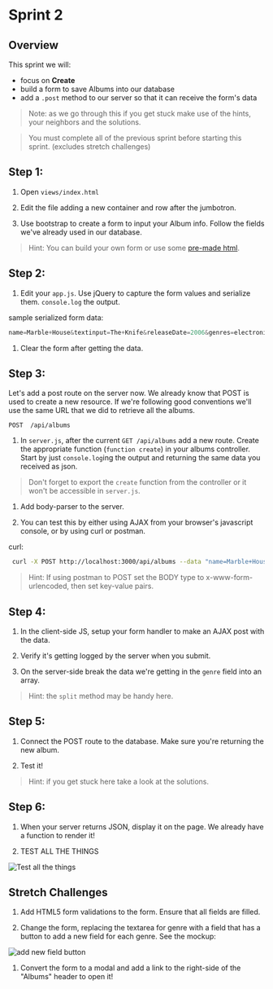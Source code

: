 # Sprint 2

## Overview

This sprint we will:
* focus on **Create**
* build a form to save Albums into our database
* add a `.post` method to our server so that it can receive the form's data

> Note: as we go through this if you get stuck make use of the hints, your neighbors and the solutions.

> You must complete all of the previous sprint before starting this sprint. (excludes stretch challenges)

## Step 1:

1. Open `views/index.html`

1. Edit the file adding a new container and row after the jumbotron.

1. Use bootstrap to create a form to input your Album info.  Follow the fields we've already used in our database.

> Hint: You can build your own form or use some [pre-made html](/docs/code_samples/sprint2_form.html).


## Step 2:

1. Edit your `app.js`. Use jQuery to capture the form values and serialize them.  `console.log` the output.

sample serialized form data:

```js
name=Marble+House&textinput=The+Knife&releaseDate=2006&genres=electronica%2C+synth+pop%2C+trip+hop
```

1. Clear the form after getting the data.

## Step 3:

Let's add a post route on the server now.  We already know that POST is used to create a new resource.  If we're following good conventions we'll use the same URL that we did to retrieve all the albums.

```
POST  /api/albums
```

1. In `server.js`, after the current `GET /api/albums` add a new route.  Create the appropriate function (`function create`) in your albums controller.  Start by just `console.log`ing the output and returning the same data you received as json.

  > Don't forget to export the `create` function from the controller or it won't be accessible in `server.js`.

1. Add body-parser to the server.

1. You can test this by either using AJAX from your browser's javascript console, or by using curl or postman.

curl:
```bash
 curl -X POST http://localhost:3000/api/albums --data "name=Marble+House&artistName=The+Knife&releaseDate=2006&genres=electronica%2C+synth+pop%2C+trip+hop"
```

> Hint: If using postman to POST set the BODY type to x-www-form-urlencoded, then set key-value pairs.




## Step 4:

1. In the client-side JS, setup your form handler to make an AJAX post with the data.

1. Verify it's getting logged by the server when you submit.

1. On the server-side break the data we're getting in the `genre` field into an array.

> Hint: the `split` method may be handy here.

## Step 5:

1. Connect the POST route to the database.  Make sure you're returning the new album.

1. Test it!

> Hint: if you get stuck here take a look at the solutions.

## Step 6:

1. When your server returns JSON, display it on the page.  We already have a function to render it!

1. TEST ALL THE THINGS

![Test all the things](http://www.daedtech.com/wp-content/uploads/2012/12/TestAllTheThings-300x225.jpg)

## Stretch Challenges

1. Add HTML5 form validations to the form.  Ensure that all fields are filled.  

1. Change the form, replacing the textarea for genre with a field that has a button to add a new field for each genre.  See the mockup:

![add new field button](/docs/assets/images/add_new_field_button.png)

<!-- note the above image works fine on github, but not in the editor -->

1. Convert the form to a modal and add a link to the right-side of the "Albums" header to open it!
